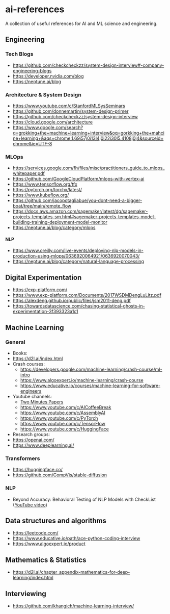 # ai-references
A collection of useful references for AI and ML science and engineering.


## Engineering 
### Tech Blogs
* https://github.com/checkcheckzz/system-design-interview#-company-engineering-blogs
* https://developer.nvidia.com/blog
* https://neptune.ai/blog

### Architecture & System Design
* https://www.youtube.com/c/StanfordMLSysSeminars
* https://github.com/donnemartin/system-design-primer
* https://github.com/checkcheckzz/system-design-interview
* https://cloud.google.com/architecture
* https://www.google.com/search?q=grokking+the+machine+learning+interview&oq=gorkking+the+mahcine+learning+&aqs=chrome.1.69i57j0i13l4j0i22i30l5.4108j0j4&sourceid=chrome&ie=UTF-8

### MLOps
* https://services.google.com/fh/files/misc/practitioners_guide_to_mlops_whitepaper.pdf
* https://github.com/GoogleCloudPlatform/mlops-with-vertex-ai
* https://www.tensorflow.org/tfx
* https://pytorch.org/torchx/latest/
* https://www.kubeflow.org/
* https://github.com/jacopotagliabue/you-dont-need-a-bigger-boat/tree/main/remote_flow
* https://docs.aws.amazon.com/sagemaker/latest/dg/sagemaker-projects-templates-sm.html#sagemaker-projects-templates-model-building-training-deployment-model-monitor
* https://neptune.ai/blog/category/mlops

#### NLP
* https://www.oreilly.com/live-events/deploying-nlp-models-in-production-using-mlops/0636920064921/0636920070043/
* https://neptune.ai/blog/category/natural-language-processing

## Digital Experimentation
* https://exp-platform.com/
* https://www.exp-platform.com/Documents/2017WSDMDengLuLitz.pdf
* https://alexdeng.github.io/public/files/jsm2011-deng.pdf
* https://towardsdatascience.com/chasing-statistical-ghosts-in-experimentation-3f393323a1c1

## Machine Learning
### General
* Books:
 * https://d2l.ai/index.html
* Crash courses:
  * https://developers.google.com/machine-learning/crash-course/ml-intro
  * https://www.algoexpert.io/machine-learning/crash-course
  * https://www.educative.io/courses/machine-learning-for-software-engineers
* Youtube channels:
  * [Two Minutes Papers](https://www.youtube.com/c/K%C3%A1rolyZsolnai)
  * https://www.youtube.com/c/AICoffeeBreak
  * https://www.youtube.com/c/AssemblyAI
  * https://www.youtube.com/c/PyTorch
  * https://www.youtube.com/c/TensorFlow
  * https://www.youtube.com/c/HuggingFace
* Research groups:
 * https://openai.com/
 * https://www.deeplearning.ai/
### Transformers
* https://huggingface.co/
* https://github.com/CompVis/stable-diffusion
### NLP
* Beyond Accuracy: Behavioral Testing of NLP Models with CheckList ([YouTube video](https://www.youtube.com/watch?v=VqiTtdY58Ts))

## Data structures and algorithms
* https://leetcode.com/
* https://www.educative.io/path/ace-python-coding-interview
* https://www.algoexpert.io/product

## Mathematics & Statistics
* https://d2l.ai/chapter_appendix-mathematics-for-deep-learning/index.html

## Interviewing
* https://github.com/khangich/machine-learning-interview/
